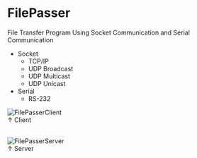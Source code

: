 # FilePasser

File Transfer Program Using Socket Communication and Serial Communication

+ Socket
  - TCP/IP
  - UDP Broadcast
  - UDP Multicast
  - UDP Unicast
+ Serial
  - RS-232

![FilePasserClient](https://user-images.githubusercontent.com/32415358/74415184-36c9cb00-4e86-11ea-9bce-0e99805f2965.png)<br>
↑ Client</br>
</br>

![FilePasserServer](https://user-images.githubusercontent.com/32415358/74415186-37626180-4e86-11ea-9317-ab7d743f47f8.png)<br>
↑ Server</br>
